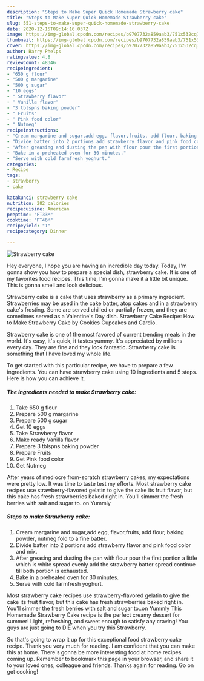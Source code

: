 ```yaml
---
description: "Steps to Make Super Quick Homemade Strawberry cake"
title: "Steps to Make Super Quick Homemade Strawberry cake"
slug: 551-steps-to-make-super-quick-homemade-strawberry-cake
date: 2020-12-15T09:14:16.037Z
image: https://img-global.cpcdn.com/recipes/b9707732a859aab3/751x532cq70/strawberry-cake-recipe-main-photo.jpg
thumbnail: https://img-global.cpcdn.com/recipes/b9707732a859aab3/751x532cq70/strawberry-cake-recipe-main-photo.jpg
cover: https://img-global.cpcdn.com/recipes/b9707732a859aab3/751x532cq70/strawberry-cake-recipe-main-photo.jpg
author: Barry Phelps
ratingvalue: 4.8
reviewcount: 48346
recipeingredient:
- "650 g flour"
- "500 g margarine"
- "500 g sugar"
- "10 eggs"
- " Strawberry flavor"
- " Vanilla flavor"
- "3 tblspns baking powder"
- " Fruits"
- " Pink food color"
- " Nutmeg"
recipeinstructions:
- "Cream margarine and sugar,add egg, flavor,fruits, add flour, baking powder, nutmeg fold to a fine batter."
- "Divide batter into 2 portions add strawberry flavor and pink food color and mix."
- "After greasing and dusting the pan with flour pour the first portion a little which is white spread evenly add the strawberry batter spread continue till both portion is exhausted."
- "Bake in a preheated oven for 30 minutes."
- "Serve with cold farmfresh yoghurt."
categories:
- Recipe
tags:
- strawberry
- cake

katakunci: strawberry cake 
nutrition: 282 calories
recipecuisine: American
preptime: "PT33M"
cooktime: "PT46M"
recipeyield: "1"
recipecategory: Dinner

---
```



![Strawberry cake](https://img-global.cpcdn.com/recipes/b9707732a859aab3/751x532cq70/strawberry-cake-recipe-main-photo.jpg)

Hey everyone, I hope you are having an incredible day today. Today, I'm gonna show you how to prepare a special dish, strawberry cake. It is one of my favorites food recipes. This time, I'm gonna make it a little bit unique. This is gonna smell and look delicious.

Strawberry cake is a cake that uses strawberry as a primary ingredient. Strawberries may be used in the cake batter, atop cakes and in a strawberry cake&#39;s frosting. Some are served chilled or partially frozen, and they are sometimes served as a Valentine&#39;s Day dish. Strawberry Cake Recipe: How to Make Strawberry Cake by Cookies Cupcakes and Cardio.

Strawberry cake is one of the most favored of current trending meals in the world. It's easy, it's quick, it tastes yummy. It's appreciated by millions every day. They are fine and they look fantastic. Strawberry cake is something that I have loved my whole life.


To get started with this particular recipe, we have to prepare a few ingredients. You can have strawberry cake using 10 ingredients and 5 steps. Here is how you can achieve it.

<!--inarticleads1-->

##### The ingredients needed to make Strawberry cake:

1. Take 650 g flour
1. Prepare 500 g margarine
1. Prepare 500 g sugar
1. Get 10 eggs
1. Take  Strawberry flavor
1. Make ready  Vanilla flavor
1. Prepare 3 tblspns baking powder
1. Prepare  Fruits
1. Get  Pink food color
1. Get  Nutmeg


After years of mediocre from-scratch strawberry cakes, my expectations were pretty low. It was time to taste test my efforts. Most strawberry cake recipes use strawberry-flavored gelatin to give the cake its fruit flavor, but this cake has fresh strawberries baked right in. You&#39;ll simmer the fresh berries with salt and sugar to..on Yummly 

<!--inarticleads2-->

##### Steps to make Strawberry cake:

1. Cream margarine and sugar,add egg, flavor,fruits, add flour, baking powder, nutmeg fold to a fine batter.
1. Divide batter into 2 portions add strawberry flavor and pink food color and mix.
1. After greasing and dusting the pan with flour pour the first portion a little which is white spread evenly add the strawberry batter spread continue till both portion is exhausted.
1. Bake in a preheated oven for 30 minutes.
1. Serve with cold farmfresh yoghurt.


Most strawberry cake recipes use strawberry-flavored gelatin to give the cake its fruit flavor, but this cake has fresh strawberries baked right in. You&#39;ll simmer the fresh berries with salt and sugar to..on Yummly This Homemade Strawberry Cake recipe is the perfect creamy dessert for summer! Light, refreshing, and sweet enough to satisfy any craving! You guys are just going to DIE when you try this Strawberry. 

So that's going to wrap it up for this exceptional food strawberry cake recipe. Thank you very much for reading. I am confident that you can make this at home. There's gonna be more interesting food at home recipes coming up. Remember to bookmark this page in your browser, and share it to your loved ones, colleague and friends. Thanks again for reading. Go on get cooking!
